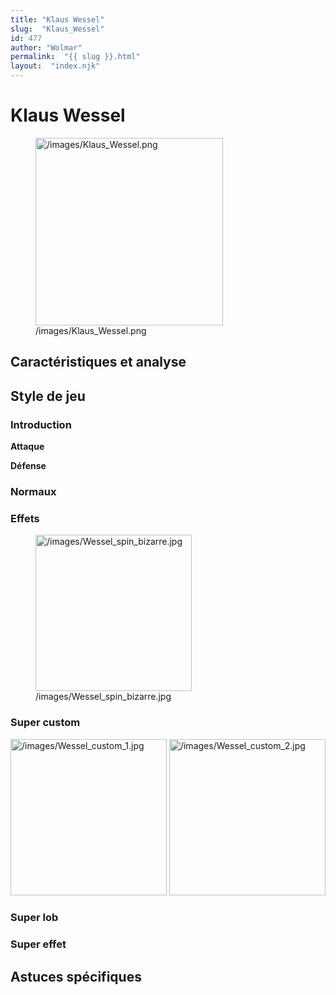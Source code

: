 ```yaml
---
title: "Klaus Wessel"
slug:  "Klaus_Wessel"
id: 477
author: "Wolmar"
permalink:  "{{ slug }}.html"
layout:  "index.njk"
---
```


# Klaus Wessel

<figure>
<img src="/images/Klaus_Wessel.png" title="/images/Klaus_Wessel.png"
width="300" alt="/images/Klaus_Wessel.png" />
<figcaption aria-hidden="true">/images/Klaus_Wessel.png</figcaption>
</figure>

## Caractéristiques et analyse

## Style de jeu

### Introduction

**Attaque**

**Défense**

### Normaux

### Effets

<figure>
<img src="/images/Wessel_spin_bizarre.jpg"
title="/images/Wessel_spin_bizarre.jpg" width="250"
alt="/images/Wessel_spin_bizarre.jpg" />
<figcaption
aria-hidden="true">/images/Wessel_spin_bizarre.jpg</figcaption>
</figure>

### Super custom

<img src="/images/Wessel_custom_1.jpg"
title="/images/Wessel_custom_1.jpg" width="250"
alt="/images/Wessel_custom_1.jpg" />
<img src="/images/Wessel_custom_2.jpg"
title="/images/Wessel_custom_2.jpg" width="250"
alt="/images/Wessel_custom_2.jpg" />

### Super lob

### Super effet

## Astuces spécifiques
